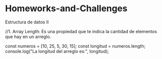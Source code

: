 # Homeworks-and-Challenges
Estructura de datos II

//1.	Array Length: Es una propiedad que te indica la cantidad de elementos que hay en un arreglo. 

const numeros = [10, 25, 5, 30, 15];
const longitud = numeros.length;
console.log("La longitud del arreglo es:", longitud); 


